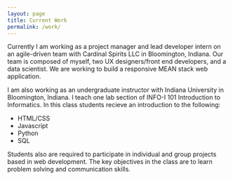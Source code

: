 ```yaml
---
layout: page
title: Current Work
permalink: /work/
---
```


Currently I am working as a project manager and lead developer intern on an agile-driven team with Cardinal Spirits LLC in Bloomington, Indiana. Our team is composed of myself, two UX designers/front end developers, and a data scientist. We are working to build a responsive MEAN stack web application. 


I am also working as an undergraduate instructor with Indiana University in Bloomington, Indiana. I teach one lab section of INFO-I 101 Introduction to Informatics. In this class students recieve an introduction to the following:
- HTML/CSS
- Javascript
- Python
- SQL

Students also are required to participate in individual and group projects based in web development. The key objectives in the class are to learn problem solving and communication skills.